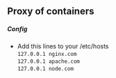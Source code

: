 ## Proxy of containers  
  
##### Config  
* Add this lines to your /etc/hosts  
	`127.0.0.1 nginx.com`  
	`127.0.0.1 apache.com`  
	`127.0.0.1 node.com`  